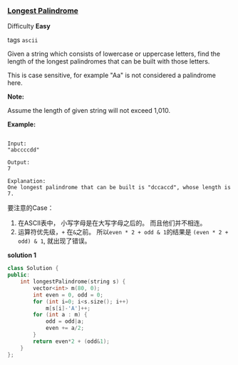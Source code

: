 ### [Longest Palindrome](https://leetcode.com/problems/longest-palindrome/)

Difficulty **Easy**

tags `ascii` 

Given a string which consists of lowercase or uppercase letters, find the length of the longest palindromes that can be built with those letters.

This is case sensitive, for example "Aa" is not considered a palindrome here.

**Note:**

Assume the length of given string will not exceed 1,010.

**Example:**
```

Input:
"abccccdd"

Output:
7

Explanation:
One longest palindrome that can be built is "dccaccd", whose length is 7.
```

要注意的Case：

1. 在ASCII表中， 小写字母是在大写字母之后的。 而且他们并不相连。
2. 运算符优先级，`+` 在`&`之前。 所以`even * 2 + odd & 1`的结果是 `(even * 2 + odd) & 1`, 就出现了错误。

**solution 1**
```c++
class Solution {
public:
    int longestPalindrome(string s) {
        vector<int> m(80, 0);
        int even = 0, odd = 0;
        for (int i=0; i<s.size(); i++) 
            m[s[i]-'A']++;
        for (int a : m) {
            odd = odd|a;
            even += a/2;
        }
        return even*2 + (odd&1);
    }
};
```

